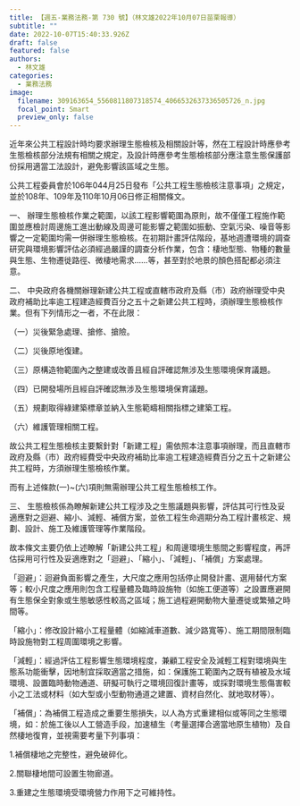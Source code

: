 ```yaml
---
title: 【週五-業務法務-第 730 號】（林文雄2022年10月07日苗栗報導）
subtitle: ""
date: 2022-10-07T15:40:33.926Z
draft: false
featured: false
authors:
  - 林文雄
categories:
  - 業務法務
image:
  filename: 309163654_5560811807318574_4066532637336505726_n.jpg
  focal_point: Smart
  preview_only: false
---
```

<!--StartFragment-->

近年來公共工程設計時均要求辦理生態檢核及相關設計等，然在工程設計時應參考生態檢核部分法規有相關之規定，及設計時應參考生態檢核部分應注意生態保護部份採用適當工法設計，避免影響該區域之生態。

公共工程委員會於106年044月25日發布「公共工程生態檢核注意事項」之規定，並於108年、109年及110年10月06日修正相關條文。

一、 辦理生態檢核作業之範圍，以該工程影響範圍為原則，故不僅僅工程施作範圍並應檢討周邊施工進出動線及周邊可能影響之範圍如振動、空氣污染、噪音等影響之一定範圍均需一併辦理生態檢核。在初期計畫評估階段，基地週遭環境的調查研究與環境影響評估必須經過嚴謹的調查分析作業，包含：棲地型態、物種的數量與生態、生物遷徙路徑、微棲地需求……等，甚至對於地景的顏色搭配都必須注意。

二、 中央政府各機關辦理新建公共工程或直轄市政府及縣（市）政府辦理受中央政府補助比率逾工程建造經費百分之五十之新建公共工程時，須辦理生態檢核作業。但有下列情形之一者，不在此限：

[](<>)（一）災後緊急處理、搶修、搶險。

（二）災後原地復建。

（三）原構造物範圍內之整建或改善且經自評確認無涉及生態環境保育議題。

（四）已開發場所且經自評確認無涉及生態環境保育議題。

（五）規劃取得綠建築標章並納入生態範疇相關指標之建築工程。

（六）維護管理相關工程。

故公共工程生態檢核主要繫針對「新建工程」需依照本注意事項辦理，而且直轄市政府及縣（市）政府經費受中央政府補助比率逾工程建造經費百分之五十之新建公共工程時，方須辦理生態檢核作業。

而有上述條款(一)~(六)項則無需辦理公共工程生態檢核工作。

三、 生態檢核係為瞭解新建公共工程涉及之生態議題與影響，評估其可行性及妥適應對之迴避、縮小、減輕、補償方案，並依工程生命週期分為工程計畫核定、規劃、設計、施工及維護管理等作業階段。

故本條文主要仍依上述瞭解「新建公共工程」和周邊環境生態間之影響程度，再評估採用可行性及妥適應對之「迴避」、「縮小」、「減輕」、「補償」方案處理。

「迴避」：迴避負面影響之產生，大尺度之應用包括停止開發計畫、選用替代方案等；較小尺度之應用則包含工程量體及臨時設施物（如施工便道等）之設置應避開有生態保全對象或生態敏感性較高之區域；施工過程避開動物大量遷徙或繁殖之時間等。

「縮小」：修改設計縮小工程量體（如縮減車道數、減少路寬等）、施工期間限制臨時設施物對工程周圍環境之影響。

「減輕」：經過評估工程影響生態環境程度，兼顧工程安全及減輕工程對環境與生態系功能衝擊，因地制宜採取適當之措施，如：保護施工範圍內之既有植被及水域環境、設置臨時動物通道、研擬可執行之環境回復計畫等，或採對環境生態傷害較小之工法或材料（如大型或小型動物通道之建置、資材自然化、就地取材等）。

「補償」：為補償工程造成之重要生態損失，以人為方式重建相似或等同之生態環境，如：於施工後以人工營造手段，加速植生（考量選擇合適當地原生植物）及自然棲地復育，並視需要考量下列事項：

1.補償棲地之完整性，避免破碎化。

2.關聯棲地間可設置生物廊道。

3.重建之生態環境受環境營力作用下之可維持性。

<!--EndFragment-->